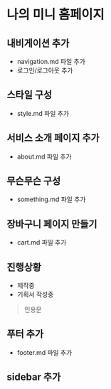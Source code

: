 # 나의 미니 홈페이지

## 내비게이션 추가
- navigation.md 파일 추가
- 로그인/로그아웃 추가

## 스타일 구성
- style.md 파일 추가

## 서비스 소개 페이지 추가
- about.md 파일 추가

## 무슨무슨 구성
- something.md 파일 추가
## 장바구니 페이지 만들기
- cart.md 파일 추가

## 진행상황
- 제작중
- 기획서 작성중
  
> 인용문

## 푸터 추가
- footer.md 파일 추가

## sidebar 추가